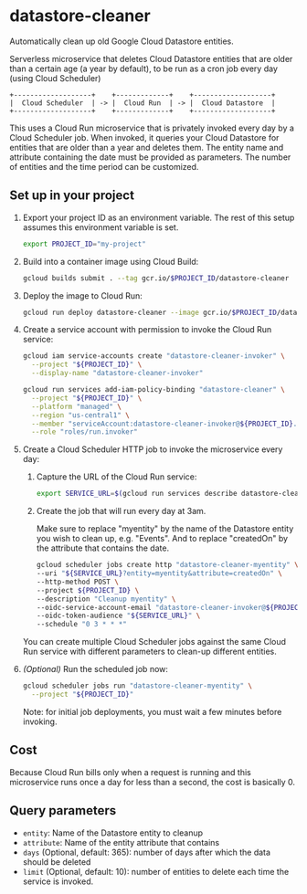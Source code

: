 # datastore-cleaner

Automatically clean up old Google Cloud Datastore entities.

Serverless microservice that deletes Cloud Datastore entities that are older than a certain age (a year by default), to be run as a cron job every day (using Cloud Scheduler)

```text
+-------------------+    +-------------+    +-------------------+
|  Cloud Scheduler  | -> |  Cloud Run  | -> |  Cloud Datastore  |
+-------------------+    +-------------+    +-------------------+
```

This uses a Cloud Run microservice that is privately invoked every day by a Cloud Scheduler job.
When invoked, it queries your Cloud Datastore for entities that are older than a year and deletes them.
The entity name and attribute containing the date must be provided as parameters.
The number of entities and the time period can be customized.


## Set up in your project

1. Export your project ID as an environment variable. The rest of this setup assumes this environment variable is set.
    ```sh
    export PROJECT_ID="my-project"
    ```

1. Build into a container image using Cloud Build:

    ```sh
    gcloud builds submit . --tag gcr.io/$PROJECT_ID/datastore-cleaner
    ```

1. Deploy the image to Cloud Run:

    ```sh
    gcloud run deploy datastore-cleaner --image gcr.io/$PROJECT_ID/datastore-cleaner --platform managed --region us-central1 --no-allow-unauthenticated
    ```

1. Create a service account with permission to invoke the Cloud Run service:

    ```sh
    gcloud iam service-accounts create "datastore-cleaner-invoker" \
      --project "${PROJECT_ID}" \
      --display-name "datastore-cleaner-invoker"
    ```

    ```sh
    gcloud run services add-iam-policy-binding "datastore-cleaner" \
      --project "${PROJECT_ID}" \
      --platform "managed" \
      --region "us-central1" \
      --member "serviceAccount:datastore-cleaner-invoker@${PROJECT_ID}.iam.gserviceaccount.com" \
      --role "roles/run.invoker"
    ```

1. Create a Cloud Scheduler HTTP job to invoke the microservice every day:
    
    1. Capture the URL of the Cloud Run service:

        ```sh
        export SERVICE_URL=$(gcloud run services describe datastore-cleaner --project ${PROJECT_ID} --platform managed --region us-central1 --format 'value(status.url)')
        ```

    1. Create the job that will run every day at 3am.

        Make sure to replace "myentity" by the name of the Datastore entity you wish to clean up, e.g. "Events".
        And to replace "createdOn" by the attribute that contains the date.

        ```sh
        gcloud scheduler jobs create http "datastore-cleaner-myentity" \
        --uri "${SERVICE_URL}?entity=myentity&attribute=createdOn" \
        --http-method POST \
        --project ${PROJECT_ID} \
        --description "Cleanup myentity" \
        --oidc-service-account-email "datastore-cleaner-invoker@${PROJECT_ID}.iam.gserviceaccount.com" \
        --oidc-token-audience "${SERVICE_URL}" \
        --schedule "0 3 * * *"
        ```

    You can create multiple Cloud Scheduler jobs against the same Cloud Run service with different parameters to clean-up different entities.

1. _(Optional)_ Run the scheduled job now:

    ```sh
    gcloud scheduler jobs run "datastore-cleaner-myentity" \
      --project "${PROJECT_ID}"
    ```

    Note: for initial job deployments, you must wait a few minutes before invoking.


## Cost

Because Cloud Run bills only when a request is running and this microservice runs once a day for less than a second, the cost is basically 0.

## Query parameters

* `entity`: Name of the Datastore entity to cleanup
* `attribute`: Name of the entity attribute that contains 
* `days` (Optional, default: 365): number of days after which the data should be deleted 
* `limit` (Optional, default: 10): number of entities to delete each time the service is invoked.
